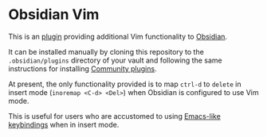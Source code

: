 # Obsidian Vim

This is an [plugin](https://obsidian.md/plugins) providing additional Vim functionality to [Obsidian](https://obsidian.md/plugins).

It can be installed manually by cloning this repository to the `.obsidian/plugins` directory of your vault and following the same
instructions for installing [Community plugins](https://help.obsidian.md/Extending+Obsidian/Community+plugins).

At present, the only functionality provided is to map `ctrl-d` to `delete` in insert mode (`inoremap <C-d> <Del>`) when Obsidian is
configured to use Vim mode.

This is useful for users who are accustomed to using [Emacs-like keybindings](https://github.com/cadizm/dotfiles/blob/588ff6f38d9e2d2eb6e65296cea9fa7bc013205f/vimrc#L44-L108) when in insert mode.
